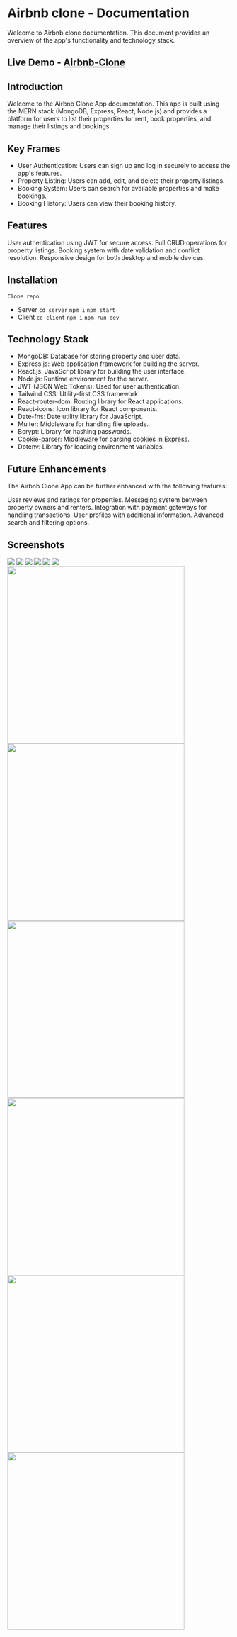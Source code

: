 # Airbnb clone - Documentation
Welcome to Airbnb clone documentation. This document provides an overview of the app's functionality and technology stack.

## Live Demo - [Airbnb-Clone](https://taupe-concha-294d19.netlify.app/)


## Introduction

Welcome to the Airbnb Clone App documentation. This app is built using the MERN stack (MongoDB, Express, React, Node.js) and provides a platform for users to list their properties for rent, book properties, and manage their listings and bookings.

## Key Frames

- User Authentication: Users can sign up and log in securely to access the app's features.
- Property Listing: Users can add, edit, and delete their property listings.
- Booking System: Users can search for available properties and make bookings.
- Booking History: Users can view their booking history.

## Features

User authentication using JWT for secure access.
Full CRUD operations for property listings.
Booking system with date validation and conflict resolution.
Responsive design for both desktop and mobile devices.

## Installation

`Clone repo`

- Server `cd server` `npm i` `npm start`
- Client `cd client` `npm i` `npm run dev`

## Technology Stack

- MongoDB: Database for storing property and user data.
- Express.js: Web application framework for building the server.
- React.js: JavaScript library for building the user interface.
- Node.js: Runtime environment for the server.
- JWT (JSON Web Tokens): Used for user authentication.
- Tailwind CSS: Utility-first CSS framework.
- React-router-dom: Routing library for React applications.
- React-icons: Icon library for React components.
- Date-fns: Date utility library for JavaScript.
- Multer: Middleware for handling file uploads.
- Bcrypt: Library for hashing passwords.
- Cookie-parser: Middleware for parsing cookies in Express.
- Dotenv: Library for loading environment variables.

## Future Enhancements
The Airbnb Clone App can be further enhanced with the following features:

User reviews and ratings for properties.
Messaging system between property owners and renters.
Integration with payment gateways for handling transactions.
User profiles with additional information.
Advanced search and filtering options.


## Screenshots 

<img src="public/../client/public/desktop1.png">
<img src="public/../client/public/desktop2.png">
<img src="public/../client/public/desktop3.png">
<img src="public/../client/public/desktop4.png">
<img src="public/../client/public/desktop5.png">
<img src="public/../client/public/desktop6.png">
<img width="400" src="public/../client/public/mobile%20(5).png">
<img width="400" src="public/../client/public/mobile%20(6).png">
<img width="400" src="public/../client/public/mobile%20(7).png">
<img width="400" src="public/../client/public/mobile%20(8).png">
<img width="400" src="public/../client/public/mobile%20(9).png">
<img width="400" src="public/../client/public/mobile%20(10).png">
